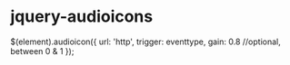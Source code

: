 jquery-audioicons
=================

$(element).audioicon({
	  url: 'http',
	  trigger: eventtype,
	  gain: 0.8				//optional, between 0 & 1
});
